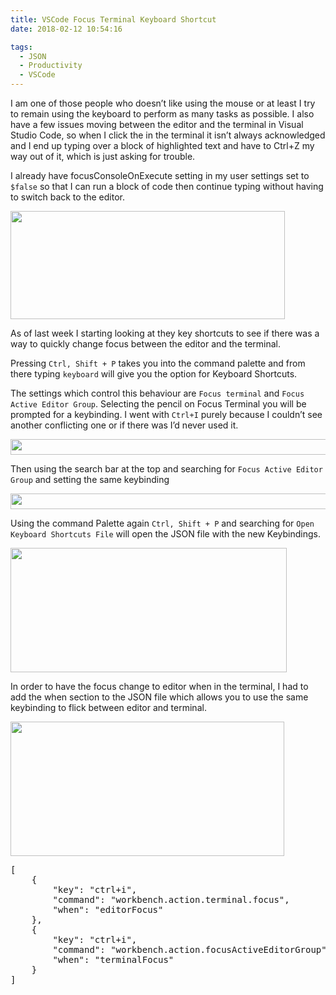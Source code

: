 ```yaml
---
title: VSCode Focus Terminal Keyboard Shortcut
date: 2018-02-12 10:54:16

tags:
  - JSON
  - Productivity
  - VSCode
---
```

I am one of those people who doesn&#8217;t like using the mouse or at least I try to remain using the keyboard to perform as many tasks as possible. I also have a few issues moving between the editor and the terminal in Visual Studio Code, so when I click the in the terminal it isn&#8217;t always acknowledged and I end up typing over a block of highlighted text and have to Ctrl+Z my way out of it, which is just asking for trouble.

I already have focusConsoleOnExecute setting in my user settings set to `$false` so that I can run a block of code then continue typing without having to switch back to the editor.

<img class="aligncenter size-full wp-image-218" src="http://millerb.co.uk/wp-content/uploads/2018/02/2018-02-12_10-18-26.png" alt="" width="439" height="173" srcset="https://millerb.co.uk/wp-content/uploads/2018/02/2018-02-12_10-18-26-300x118.png 300w, https://millerb.co.uk/wp-content/uploads/2018/02/2018-02-12_10-18-26.png 439w" sizes="(max-width: 439px) 100vw, 439px" />

As of last week I starting looking at they key shortcuts to see if there was a way to quickly change focus between the editor and the terminal.

Pressing `Ctrl, Shift + P` takes you into the command palette and from there typing `keyboard` will give you the option for Keyboard Shortcuts.

The settings which control this behaviour are `Focus terminal` and `Focus Active Editor Group`. Selecting the pencil on Focus Terminal you will be prompted for a keybinding. I went with `Ctrl+I` purely because I couldn&#8217;t see another conflicting one or if there was I&#8217;d never used it.

<img class="aligncenter size-full wp-image-219" src="http://millerb.co.uk/wp-content/uploads/2018/02/2018-02-12_10-24-15.png" alt="" width="704" height="25" srcset="https://millerb.co.uk/wp-content/uploads/2018/02/2018-02-12_10-24-15-300x11.png 300w, https://millerb.co.uk/wp-content/uploads/2018/02/2018-02-12_10-24-15.png 704w" sizes="(max-width: 704px) 100vw, 704px" />

Then using the search bar at the top and searching for `Focus Active Editor Group` and setting the same keybinding

<img class="aligncenter size-full wp-image-221" src="http://millerb.co.uk/wp-content/uploads/2018/02/2018-02-12_10-43-10.png" alt="" width="666" height="25" srcset="https://millerb.co.uk/wp-content/uploads/2018/02/2018-02-12_10-43-10-300x11.png 300w, https://millerb.co.uk/wp-content/uploads/2018/02/2018-02-12_10-43-10.png 666w" sizes="(max-width: 666px) 100vw, 666px" />

Using the command Palette again `Ctrl, Shift + P` and searching for `Open Keyboard Shortcuts File` will open the JSON file with the new Keybindings.

<img class="aligncenter size-full wp-image-222" src="http://millerb.co.uk/wp-content/uploads/2018/02/2018-02-12_10-46-01.png" alt="" width="442" height="199" srcset="https://millerb.co.uk/wp-content/uploads/2018/02/2018-02-12_10-46-01-300x135.png 300w, https://millerb.co.uk/wp-content/uploads/2018/02/2018-02-12_10-46-01.png 442w" sizes="(max-width: 442px) 100vw, 442px" />

In order to have the focus change to editor when in the terminal, I had to add the when section to the JSON file which allows you to use the same keybinding to flick between editor and terminal.

<img class="aligncenter size-full wp-image-225" src="http://millerb.co.uk/wp-content/uploads/2018/02/2018-02-12_10-51-01.png" alt="" width="438" height="215" srcset="https://millerb.co.uk/wp-content/uploads/2018/02/2018-02-12_10-51-01-300x147.png 300w, https://millerb.co.uk/wp-content/uploads/2018/02/2018-02-12_10-51-01.png 438w" sizes="(max-width: 438px) 100vw, 438px" />

<pre class="prettyprint lang-json" data-start-line="1" data-visibility="visible" data-highlight="" data-caption="">[
    {
        "key": "ctrl+i",
        "command": "workbench.action.terminal.focus",
        "when": "editorFocus"
    },
    {
        "key": "ctrl+i",
        "command": "workbench.action.focusActiveEditorGroup",
        "when": "terminalFocus"
    }
]</pre>